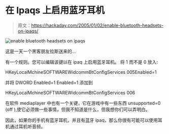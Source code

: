 # 在 Ipaqs 上启用蓝牙耳机

> 原文：<https://hackaday.com/2005/01/02/enable-bluetooth-headsets-on-ipaqs/>

![enable bluetooth headsets on ipaqs](img/02e3ce1595dd33bd3da98f7409696e57.png)

这是一天一个黑客朋友拉斯送来的…

有一个规则。您可以编辑该键以在 ipaq 上启用蓝牙耳机。
将 1 而不是 0 放入:

HKeyLocalMchineSOFTWAREWidcommBtConfigServices 005Enabled=1

并将 DWORD Enabled=1 Enabled=1 添加到

HKeyLocalMchineSOFTWAREWidcommBtConfigServices 006

在软件 mediaplayer 中也有一个关键，它在游戏中有一些东西 unsupported=0 (off ),使它必须做一些事情，但我不知道是什么，但我想你们可以弄明白。

因此，如果你的手机有蓝牙耳机，并且有蓝牙 ipaq，那么你很有可能可以使用耳机通过耳机听音频。